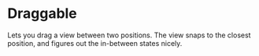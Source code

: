 # Draggable

Lets you drag a view between two positions. 
The view snaps to the closest position, and figures out the in-between states nicely.
